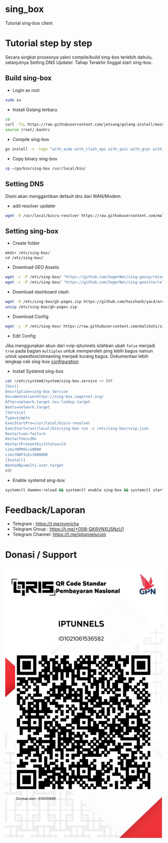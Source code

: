 # sing_box
Tutorial sing-box client

# Tutorial step by step
Secara singkat prosesnya yakni compile/build sing-box terlebih dahulu, selanjutnya Setting DNS Updater. Tahap Terakhir tinggal start sing-box.

## Build sing-box
- Login as root

```sh
sudo su
```
- Install Golang terbaru.

```sh
cd
curl -fsL https://raw.githubusercontent.com/jetsung/golang-install/main/install.sh | bash
source /root/.bashrc
```

- Compile sing-box

```sh
go install -v -tags "with_acme with_clash_api with_quic with_grpc with_wireguard with_ech with_utls with_gvisor with_shadowsocksr" github.com/sagernet/sing-box/cmd/sing-box@dev-next
```
- Copy binary sing-box

```sh
cp ~/go/bin/sing-box /usr/local/bin/
```

## Setting DNS
Disini akan menggantikan default dns dari WAN/Modem.

  - add resolver updater

```sh
wget -O /usr/local/bin/u-resolver https://raw.githubusercontent.com/malikshi/sing_box/main/u-resolver.sh && chmod +x /usr/local/bin/u-resolver && u-resolver
```

## Setting sing-box

- Create folder

```
mkdir /etc/sing-box/
cd /etc/sing-box/
```
- Download GEO Assets

```sh
wget -c -P /etc/sing-box/ "https://github.com/SagerNet/sing-geoip/releases/latest/download/geoip.db"
wget -c -P /etc/sing-box/ "https://github.com/SagerNet/sing-geosite/releases/latest/download/geosite.db"
```
- Download dashboard clash

```sh
wget -O /etc/sing-box/gh-pages.zip https://github.com/haishanh/yacd/archive/gh-pages.zip
unzip /etc/sing-box/gh-pages.zip
```

- Download Config

```sh
wget -c -P /etc/sing-box/ https://raw.githubusercontent.com/malikshi/sing_box/main/vvip.json
```
- Edit Config

Jika menggunakan akun dari vvip-iptunnels silahkan ubah `false` menjadi `true` pada bagian `multiplex` untuk memperoleh ping lebih bagus namun untuk speedtest/streaming menjadi kurang bagus. Dokumentasi lebih lengkap cek sing-box [configuration](https://sing-box.sagernet.org/configuration/outbound/)

- Install Systemd sing-box

```sh
cat >/etc/systemd/system/sing-box.service << EOF
[Unit]
Description=sing-box Service
Documentation=https://sing-box.sagernet.org/
After=network.target nss-lookup.target
Wants=network.target
[Service]
Type=simple
ExecStartPre=/usr/local/bin/u-resolver
ExecStart=/usr/local/bin/sing-box run -c /etc/sing-box/vvip.json
Restart=on-failure
RestartSec=30s
RestartPreventExitStatus=23
LimitNPROC=10000
LimitNOFILE=1000000
[Install]
WantedBy=multi-user.target
EOF
```
- Enable systemd sing-box

```sh
systemctl daemon-reload && systemctl enable sing-box && systemctl start sing-box
```

# Feedback/Laporan
- Telegram : https://t.me/synricha
- Telegram Group : https://t.me/+O08-QK6VNXU5NzU1
- Telegram Channel: https://t.me/iptunnelscom

# Donasi / Support
![qris-iptunnels](https://raw.githubusercontent.com/malikshi/sing_box/main/qris-iptunnels.png)